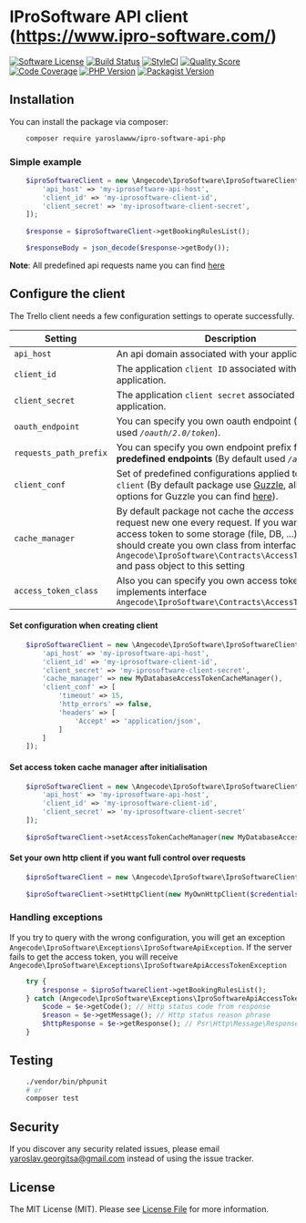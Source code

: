 # IProSoftware API client (https://www.ipro-software.com/)

[![Software License](https://img.shields.io/badge/license-MIT-brightgreen.svg?style=flat-square)](LICENSE.md)
[![Build Status](https://travis-ci.org/yaroslawww/ipro-software-api-php.svg?branch=master)](https://travis-ci.org/yaroslawww/ipro-software-api-php) 
[![StyleCI](https://github.styleci.io/repos/195302588/shield?branch=master&style=flat-square)](https://github.styleci.io/repos/195302588)
[![Quality Score](https://img.shields.io/scrutinizer/g/yaroslawww/ipro-software-api-php.svg?b=master)](https://scrutinizer-ci.com/g/yaroslawww/ipro-software-api-php/?branch=master)
[![Code Coverage](https://scrutinizer-ci.com/g/yaroslawww/ipro-software-api-php/badges/coverage.png?b=master)](https://scrutinizer-ci.com/g/yaroslawww/ipro-software-api-php/?branch=master)
[![PHP Version](https://img.shields.io/travis/php-v/yaroslawww/ipro-software-api-php.svg?style=flat-square)](https://packagist.org/packages/yaroslawww/ipro-software-api-php)
[![Packagist Version](https://img.shields.io/packagist/v/yaroslawww/ipro-software-api-php.svg)](https://packagist.org/packages/yaroslawww/ipro-software-api-php)

## Installation

You can install the package via composer:

```bash
    composer require yaroslawww/ipro-software-api-php
```

### Simple example

```php
    $iproSoftwareClient = new \Angecode\IproSoftware\IproSoftwareClient([
        'api_host' => 'my-iprosoftware-api-host',
        'client_id' => 'my-iprosoftware-client-id',
        'client_secret' => 'my-iprosoftware-client-secret',
    ]);
    
    $response = $iproSoftwareClient->getBookingRulesList();

    $responseBody = json_decode($response->getBody());
```

**Note**: All predefined api requests name you can find [here](https://github.com/yaroslawww/ipro-software-api-php/blob/master/src/Traits/HasApiMethods.php)

## Configure the client

The Trello client needs a few configuration settings to operate successfully.

Setting | Description
--- | ---
`api_host` | An api domain associated with your application.
`client_id` | The application `client ID` associated with your application.
`client_secret` | The application `client secret` associated with your application.
`oauth_endpoint` | You can specify you own oauth endpoint (By default used *`/oauth/2.0/token`*).
`requests_path_prefix` | You can specify you own endpoint prefix for all **predefined endpoints** (By default used *`/apis`*).
`client_conf` | Set of predefined configurations applied to `http client` (By default package use [Guzzle](http://docs.guzzlephp.org/en/), all available options for Guzzle you can find [here](http://docs.guzzlephp.org/en/latest/request-options.html)).
`cache_manager` | By default package not cache the *access token* and request new one every request. If you want to cache access token to some storage (file, DB, ...) than you should create you own class from interface `Angecode\IproSoftware\Contracts\AccessTokenCacher` and pass object to this setting
`access_token_class` | Also you can specify you own access token class implements interface `Angecode\IproSoftware\Contracts\AccessToken`

#### Set configuration when creating client

```php
    $iproSoftwareClient = new \Angecode\IproSoftware\IproSoftwareClient([
        'api_host' => 'my-iprosoftware-api-host',
        'client_id' => 'my-iprosoftware-client-id',
        'client_secret' => 'my-iprosoftware-client-secret',
        'cache_manager' => new MyDatabaseAccessTokenCacheManager(),
        'client_conf' => [
            'timeout' => 15,
            'http_errors' => false,
            'headers' => [
                'Accept' => 'application/json',
            ]
        ]
    ]);
```

#### Set access token cache manager after initialisation

```php
    $iproSoftwareClient = new \Angecode\IproSoftware\IproSoftwareClient([
        'api_host' => 'my-iprosoftware-api-host',
        'client_id' => 'my-iprosoftware-client-id',
        'client_secret' => 'my-iprosoftware-client-secret'
    ]);
    
    $iproSoftwareClient->setAccessTokenCacheManager(new MyDatabaseAccessTokenCacheManager())
```

#### Set your own http client if you want full control over requests

```php
    $iproSoftwareClient = new \Angecode\IproSoftware\IproSoftwareClient();
    
    $iproSoftwareClient->setHttpClient(new MyOwnHttpClient($credentials))
```

### Handling exceptions

If you try to query with the wrong configuration, you will get an exception `Angecode\IproSoftware\Exceptions\IproSoftwareApiException`. If the server fails to get the access token, you will receive `Angecode\IproSoftware\Exceptions\IproSoftwareApiAccessTokenException`

```php
    try {
        $response = $iproSoftwareClient->getBookingRulesList();
    } catch (Angecode\IproSoftware\Exceptions\IproSoftwareApiAccessTokenException $e) {
        $code = $e->getCode(); // Http status code from response
        $reason = $e->getMessage(); // Http status reason phrase
        $httpResponse = $e->getResponse(); // Psr\Http\Message\ResponseInterface from http client
    }
```

## Testing

``` bash
    ./vendor/bin/phpunit
    # or
    composer test
```

## Security
If you discover any security related issues, please email yaroslav.georgitsa@gmail.com instead of using the issue tracker.

## License

The MIT License (MIT). Please see [License File](LICENSE.md) for more information.
